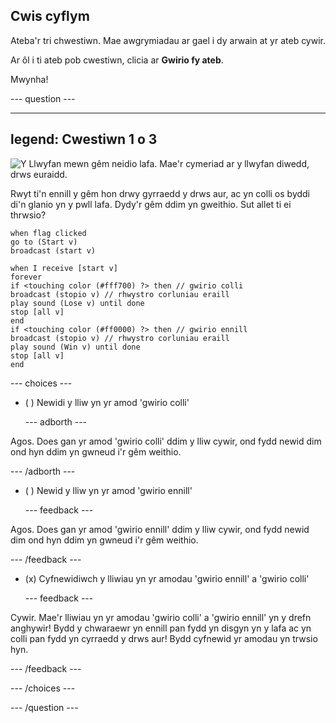 ## Cwis cyflym

Ateba'r tri chwestiwn. Mae awgrymiadau ar gael i dy arwain at yr ateb cywir.

Ar ôl i ti ateb pob cwestiwn, clicia ar **Gwirio fy ateb**.

Mwynha!

--- question ---

---
legend: Cwestiwn 1 o 3
---

![Y Llwyfan mewn gêm neidio lafa. Mae'r cymeriad ar y llwyfan diwedd, drws euraidd.](images/quiz-lava-stage.png)

Rwyt ti'n ennill y gêm hon drwy gyrraedd y drws aur, ac yn colli os byddi di'n glanio yn y pwll lafa. Dydy'r gêm ddim yn gweithio. Sut allet ti ei thrwsio?

```blocks3
when flag clicked
go to (Start v)
broadcast (start v)
```

```blocks3
when I receive [start v]
forever
if <touching color (#fff700) ?> then // gwirio colli
broadcast (stopio v) // rhwystro corluniau eraill
play sound (Lose v) until done
stop [all v]
end
if <touching color (#ff0000) ?> then // gwirio ennill
broadcast (stopio v) // rhwystro corluniau eraill
play sound (Win v) until done
stop [all v]
end
```


--- choices ---

- ( ) Newidi y lliw yn yr amod 'gwirio colli'

  --- adborth ---

Agos. Does gan yr amod 'gwirio colli' ddim y lliw cywir, ond fydd newid dim ond hyn ddim yn gwneud i'r gêm weithio.

  --- /adborth ---

- ( ) Newid y lliw yn yr amod 'gwirio ennill'

  --- feedback ---

Agos. Does gan yr amod 'gwirio ennill' ddim y lliw cywir, ond fydd newid dim ond hyn ddim yn gwneud i'r gêm weithio.

  --- /feedback ---

- (x) Cyfnewidiwch y lliwiau yn yr amodau 'gwirio ennill' a 'gwirio colli'

  --- feedback ---

Cywir. Mae'r lliwiau yn yr amodau 'gwirio colli' a 'gwirio ennill' yn y drefn anghywir! Bydd y chwaraewr yn ennill pan fydd yn disgyn yn y lafa ac yn colli pan fydd yn cyrraedd y drws aur! Bydd cyfnewid yr amodau yn trwsio hyn.

  --- /feedback ---

--- /choices ---

--- /question ---
